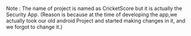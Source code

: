Note : The name of project is named as CricketScore but it is actually the Security App. (Reason is because at the time of developing the app,we actually took our old android Project and started making changes in it, and we forgot to change it.)
